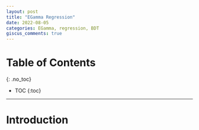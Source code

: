 ```yaml
---
layout: post
title: "EGamma Regression"
date: 2022-08-05
categories: EGamma, regression, BDT
giscus_comments: true
---
```


# Table of Contents
{: .no_toc}

* TOC
{:toc}

------------------------------------

# Introduction

#
